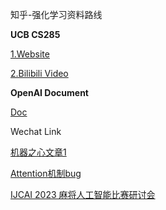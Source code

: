 知乎-强化学习资料路线

**UCB CS285**

[1.Website](http://rail.eecs.berkeley.edu/deeprlcourse/)

[2.Bilibili Video](https://www.bilibili.com/video/BV1hv4y1p7yy/?spm_id_from=333.337.search-card.all.click&vd_source=b457907c3cfc5ddbe919f0e87b808b25)


**OpenAI Document**

[Doc](https://spinningup.openai.com/en/latest/)

Wechat Link

[机器之心文章1](https://mp.weixin.qq.com/s/QUxEQtKiYmPePoFLcSrrRw)

[Attention机制bug](https://mp.weixin.qq.com/s/4z1y0LnodpZoh9B8sit4Pw)

[IJCAI 2023 麻将人工智能比赛研讨会](https://mp.weixin.qq.com/s/9wGpdU9eBOfwc0ZIGQE0Yw)
